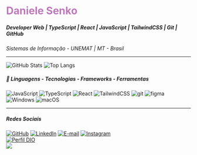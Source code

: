 <h1 style="color: #be7abb !important; text-decoration: none; color: inherit;">
Daniele Senko
</h1>

##### Developer Web | TypeScript | React | JavaScript | TailwindCSS | Git | GitHub
<i>Sistemas de Informação - UNEMAT | MT - Brasil</i>

----
![GitHub Stats](https://github-readme-stats.vercel.app/api?username=daniele-senko&theme=transparent&bg_color=000&border_color=be7abb&show_icons=true&icon_color=e0bcdd&title_color=be7abb&text_color=FFF)
![Top Langs](https://github-readme-stats-git-masterrstaa-rickstaa.vercel.app/api/top-langs/?username=daniele-senko&bg_color=000&border_color=be7abb&title_color=be7abb&text_color=e0bcdd)

##### 🚀 Linguagens - Tecnologias - Frameworks - Ferramentas 
![JavaScript](https://img.shields.io/badge/javascript-%23000000.svg?style=for-the-badge&logo=javascript&logoColor=e0bcdd)
![TypeScript](https://img.shields.io/badge/typescript-%23000000.svg?style=for-the-badge&logo=typescript&logoColor=e0bcdd)
![React](https://img.shields.io/badge/react-%23000000.svg?style=for-the-badge&logo=react&logoColor=e0bcdd)
![TailwindCSS](https://img.shields.io/badge/tailwind%20CSS-%23000000.svg?style=for-the-badge&logo=tailwindcss&logoColor=e0bcdd)
![git](https://img.shields.io/badge/git-%23000000.svg?style=for-the-badge&logo=git&logoColor=e0bcdd)
![figma](https://img.shields.io/badge/figma-%23000000.svg?style=for-the-badge&logo=figma&logoColor=e0bcdd)
![Windows](https://img.shields.io/badge/windows-%23000000.svg?style=for-the-badge&logo=windows&logoColor=e0bcdd)
![macOS](https://img.shields.io/badge/mac%20os-%23000000.svg?style=for-the-badge&logo=macos&logoColor=e0bcdd)




---
##### Redes Sociais
[![GitHub](https://img.shields.io/badge/GitHub-100000?style=for-the-badge&logo=github&logoColor=e0bcdd)](https://github.com/daniele-senko)
[![LinkedIn](https://img.shields.io/badge/LinkedIn-100000?style=for-the-badge&logo=linkedin&logoColor=e0bcdd)](https://www.linkedin.com/in/daniele-senko/)
[![E-mail](https://img.shields.io/badge/-Email-100000?style=for-the-badge&logo=microsoft-outlook&logoColor=e0bcdd)](mailto:danielesenko@hotmail.com)
[![Instagram](https://img.shields.io/badge/Instagram-100000?style=for-the-badge&logo=github&logoColor=e0bcdd)](https://www.instagram.com/danielesenko/)
<br>
[![Perfil DIO](https://img.shields.io/badge/-Meu%20Perfil%20na%20DIO-e0bcdd?style=for-the-badge)](https://web.dio.me/users/danielesenko)
<br>
<a href="https://visitorbadge.io/status?path=https%3A%2F%2Fgithub.com%2daniele-senko"><img src="https://api.visitorbadge.io/api/combined?path=https%3A%2F%2Fgithub.com%2daniele-senko&label=Visitantes%20(HOJE%2FTotal)&labelColor=%235b187e&countColor=%235b187e&labelStyle=upper" /></a>
